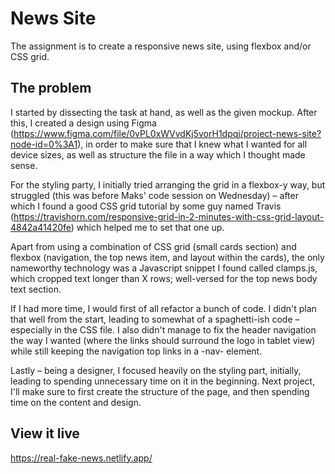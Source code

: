 # News Site
The assignment is to create a responsive news site, using flexbox and/or CSS grid.

## The problem
I started by dissecting the task at hand, as well as the given mockup. After this, I created a design using Figma (https://www.figma.com/file/0vPL0xWVvdKj5vorH1dpqj/project-news-site?node-id=0%3A1), in order to make sure that I knew what I wanted for all device sizes, as well as structure the file in a way which I thought made sense.

For the styling party, I initially tried arranging the grid in a flexbox-y way, but struggled (this was before Maks' code session on Wednesday) – after which I found a good CSS grid tutorial by some guy named Travis (https://travishorn.com/responsive-grid-in-2-minutes-with-css-grid-layout-4842a41420fe) which helped me to set that one up. 

Apart from using a combination of CSS grid (small cards section) and flexbox (navigation, the top news item, and layout within the cards), the only nameworthy technology was a Javascript snippet I found called clamps.js, which cropped text longer than X rows; well-versed for the top news body text section.

If I had more time, I would first of all refactor a bunch of code. I didn't plan that well from the start, leading to somewhat of a spaghetti-ish code – especially in the CSS file. I also didn't manage to fix the header navigation the way I wanted (where the links should surround the logo in tablet view) while still keeping the navigation top links in a -nav- element. 

Lastly – being a designer, I focused heavily on the styling part, initially, leading to spending unnecessary time on it in the beginning. Next project, I'll make sure to first create the structure of the page, and then spending time on the content and design.

## View it live
https://real-fake-news.netlify.app/
